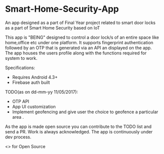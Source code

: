 # Smart-Home-Security-App
An app designed as a part of Final Year project related to smart door locks as a part of Smart Home Security based on IoT


This app is "BEING" designed to control a door lock/s of an entire space like home,office etc under one platform.
It supports fingerprint authentication followed by an OTP that is generated via an API an displayed on the app.
The app houses the users profile along with the functions required for system to work.

Specifications:<br>

- Requires Android 4.3+<br>
- Firebase auth built

TODO(as on dd-mm-yy 11/05/2017):<br>



- OTP API<br>
- App UI customization<br>
- Implement geofencing and give user the choice to geofence a particular area .

As the app is made open source you can contribute to the TODO list and send a PR.
Work is always acknowledged.
The app is continuously under dev process.


<> for Open Source
